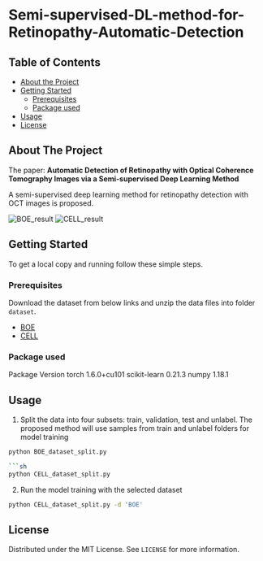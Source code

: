 # Semi-supervised-DL-method-for-Retinopathy-Automatic-Detection



<!-- TABLE OF CONTENTS -->
## Table of Contents

* [About the Project](#about-the-project)
* [Getting Started](#getting-started)
  * [Prerequisites](#prerequisites)
  * [Package used](#installation)
* [Usage](#usage)
* [License](#license)




<!-- ABOUT THE PROJECT -->
## About The Project
The paper: **Automatic Detection of Retinopathy with Optical Coherence Tomography Images via a Semi-supervised Deep Learning Method**

A semi-supervised deep learning method for retinopathy detection with OCT images is proposed. 

![BOE_result](https://github.com/xuqing88/Pytorch-Semi-supervised-DL-method-for-Retinopathy-Automatic-Detection/blob/master/result/BOE_result.JPG)
![CELL_result](https://github.com/xuqing88/Pytorch-Semi-supervised-DL-method-for-Retinopathy-Automatic-Detection/blob/master/result/CELL_result.JPG)



<!-- GETTING STARTED -->
## Getting Started

To get a local copy and running follow these simple steps.

### Prerequisites

Download the dataset from below links and unzip the data files into folder `dataset`.
* [BOE](http://people.duke.edu/~sf59/Srinivasan_BOE_2014_dataset.htm)
* [CELL](https://www.kaggle.com/paultimothymooney/kermany2018)


### Package used

 Package            Version
 torch              1.6.0+cu101
 scikit-learn       0.21.3
 numpy              1.18.1


<!-- USAGE EXAMPLES -->
## Usage

1. Split the data into four subsets: train, validation, test and unlabel. The proposed method will use samples from train and unlabel folders for model training

```sh
python BOE_dataset_split.py

```sh
python CELL_dataset_split.py
```
2. Run the model training with the selected dataset

```sh
python CELL_dataset_split.py -d 'BOE'
```



<!-- LICENSE -->
## License

Distributed under the MIT License. See `LICENSE` for more information.




